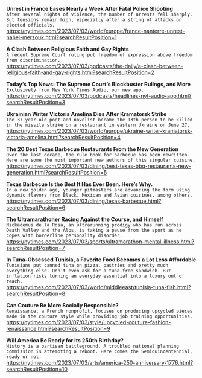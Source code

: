 **Unrest in France Eases Nearly a Week After Fatal Police Shooting**\
`After several nights of violence, the number of arrests fell sharply. But tensions remain high, especially after a string of attacks on elected officials.`\
https://nytimes.com/2023/07/03/world/europe/france-nanterre-unrest-nahel-merzouk.html?searchResultPosition=1

**A Clash Between Religious Faith and Gay Rights**\
`A recent Supreme Court ruling put freedom of expression above freedom from discrimination.`\
https://nytimes.com/2023/07/03/podcasts/the-daily/a-clash-between-religious-faith-and-gay-rights.html?searchResultPosition=2

**Today’s Top News: The Supreme Court’s Blockbuster Rulings, and More**\
`Exclusively from New York Times Audio, our new app.`\
https://nytimes.com/2023/07/03/podcasts/headlines-nyt-audio-app.html?searchResultPosition=3

**Ukrainian Writer Victoria Amelina Dies After Kramatorsk Strike**\
`The 37-year-old poet and novelist became the 13th person to be killed in the missile strike on a restaurant in eastern Ukraine on June 27.`\
https://nytimes.com/2023/07/03/world/europe/ukraine-writer-kramatorsk-victoria-amelina.html?searchResultPosition=4

**The 20 Best Texas Barbecue Restaurants From the New Generation**\
`Over the last decade, the rule book for barbecue has been rewritten. Here are some the most important new authors of this singular cuisine.`\
https://nytimes.com/2023/07/03/dining/best-texas-bbq-restaurants-new-generation.html?searchResultPosition=5

**Texas Barbecue Is the Best It Has Ever Been. Here’s Why.**\
`In a new golden age, younger pitmasters are advancing the form using dynamic flavors from Black, Mexican and Asian cuisines, among others.`\
https://nytimes.com/2023/07/03/dining/texas-barbecue.html?searchResultPosition=6

**The Ultramarathoner Racing Against the Course, and Himself**\
`Nickademus de la Rosa, an ultrarunning prodigy who has run across Death Valley and the Alps, is taking a pause from the sport as he copes with borderline personality disorder.`\
https://nytimes.com/2023/07/03/sports/ultramarathon-mental-illness.html?searchResultPosition=7

**In Tuna-Obsessed Tunisia, a Favorite Food Becomes a Lot Less Affordable**\
`Tunisians put canned tuna on pizza, pastries and pretty much everything else. Don’t even ask for a tuna-free sandwich. But inflation risks turning an everyday essential into a luxury out of reach.`\
https://nytimes.com/2023/07/03/world/middleeast/tunisia-tuna-fish.html?searchResultPosition=8

**Can Couture Be More Socially Responsible?**\
`Renaissance, a French nonprofit, focuses on producing upcycled pieces made in the couture style while providing job training opportunities.`\
https://nytimes.com/2023/07/03/style/upcycled-couture-fashion-renaissance.html?searchResultPosition=9

**Will America Be Ready for Its 250th Birthday?**\
`History is a partisan battleground. A troubled national planning commission is attempting a reboot. Here comes the Semiquincentennial, ready or not.`\
https://nytimes.com/2023/07/03/arts/america-250-anniversary-1776.html?searchResultPosition=10

